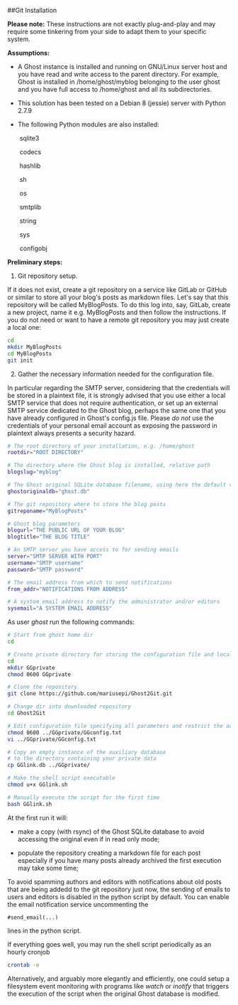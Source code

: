 
##Git Installation

**Please note:** These instructions are not exactly plug-and-play and may require some tinkering from your side to adapt them to your specific system. 

**Assumptions:**

- A Ghost instance is installed and running on GNU/Linux server host and you have read and write access to the parent directory. For example, Ghost is installed in /home/ghost/myblog belonging to the user ghost and you have full access to /home/ghost and all its subdirectories. 

- This solution has been tested on a Debian 8 (jessie) server with Python 2.7.9

- The following Python modules are also installed:

  ​	sqlite3

  ​	codecs

  ​	hashlib

  ​	sh

  ​	os

  ​	smtplib

  ​	string

  ​	sys

  ​	configobj

**Preliminary steps:**

1) Git repository setup.

If it does not exist, create a git repository on a service like GitLab or GitHub or similar to store all your blog's posts as markdown files. Let's say that this repository will be called MyBlogPosts. To do this log into, say, GitLab, create a new project, name it e.g. MyBlogPosts and then follow the instructions. If you do not need or want to have a remote git repository you may just create a local one:

```bash
cd
mkdir MyBlogPosts
cd MyBlogPosts
git init
```

2) Gather the necessary information needed for the configuration file. 

In particular regarding the SMTP server, considering that the credentials will be stored in a plaintext file, it is strongly advised that you use either a local SMTP service that does not require authentication, or set up an external SMTP service dedicated to the Ghost blog, perhaps the same one that you have already configured in Ghost's config.js file. Please *do not* use the credentials of your personal email account as exposing the password in plaintext always presents a security hazard.

```bash
# The root directory of your installation, e.g. /home/ghost
rootdir="ROOT DIRECTORY"

# The directory where the Ghost blog is installed, relative path
blogslug="myblog"

# The Ghost original SQLite database filename, using here the default value
ghostoriginaldb="ghost.db"

# The git repository where to store the blog posts
gitreponame="MyBlogPosts"

# Ghost blog parameters
blogurl="THE PUBLIC URL OF YOUR BLOG"
blogtitle="THE BLOG TITLE"

# An SMTP server you have access to for sending emails
server="SMTP SERVER WITH PORT"
username="SMTP username"
password="SMTP password"

# The email address from which to send notifications
from_addr="NOTIFICATIONS FROM ADDRESS"

# A system email address to notify the administrator and/or editors
sysemail="A SYSTEM EMAIL ADDRESS"
```

As user *ghost* run the following commands:

```bash
# Start from ghost home dir
cd

# Create private directory for storing the configuration file and local copies of the Ghost database
cd
mkdir GGprivate
chmod 0600 GGprivate

# Clone the repository
git clone https://github.com/mariusepi/Ghost2Git.git

# Change dir into downloaded repository
cd Ghost2Git

# Edit configuration file specifying all parameters and restrict the access to it
chmod 0600 ../GGprivate/GGconfig.txt
vi ../GGprivate/GGconfig.txt

# Copy an empty instance of the auxiliary database 
# to the directory containing your private data
cp GGlink.db ../GGprivate/

# Make the shell script executable
chmod u+x GGlink.sh

# Manually execute the script for the first time
bash GGlink.sh
```
At the first run it will:

-  make a copy (with rsync) of the Ghost SQLite database to avoid accessing the original even if in read only mode;

-  populate the repository creating a markdown file for each post especially if you have many posts already archived the first execution may take some time;

To avoid spamming authors and editors with notifications about old posts that are being addedd to the git repository just now, the sending of emails to users and editors is disabled in the python script by default. You can enable the email notification service uncommenting the 

```
#send_email(...)
```

lines in the python script.

If everything goes well, you may run the shell script periodically as an hourly cronjob

```bash
crontab -e
```

Alternatively, and arguably more elegantly and efficiently, one could setup a filesystem event monitoring with programs like *watch* or *inotify* that triggers the execution of the script when the original Ghost database is modified. 

